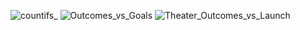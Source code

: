 ![countifs_](https://user-images.githubusercontent.com/45697471/109447789-7f611180-7a12-11eb-854c-8fa22981681a.jpg)
![Outcomes_vs_Goals](https://user-images.githubusercontent.com/45697471/109447792-80923e80-7a12-11eb-9c31-0546bb9b992c.png)
![Theater_Outcomes_vs_Launch](https://user-images.githubusercontent.com/45697471/109447794-81c36b80-7a12-11eb-9193-daf3e400ef6d.png)
